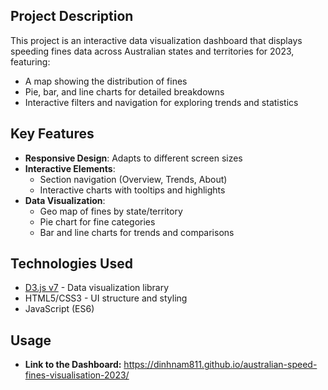 ## Project Description

This project is an interactive data visualization dashboard that displays speeding fines data across Australian states and territories for 2023, featuring:

- A map showing the distribution of fines
- Pie, bar, and line charts for detailed breakdowns
- Interactive filters and navigation for exploring trends and statistics

## Key Features

- **Responsive Design**: Adapts to different screen sizes
- **Interactive Elements**:
  - Section navigation (Overview, Trends, About)
  - Interactive charts with tooltips and highlights
- **Data Visualization**:
  - Geo map of fines by state/territory
  - Pie chart for fine categories
  - Bar and line charts for trends and comparisons

## Technologies Used

- [D3.js v7](https://d3js.org/) - Data visualization library
- HTML5/CSS3 - UI structure and styling
- JavaScript (ES6)

## Usage

- **Link to the Dashboard:** https://dinhnam811.github.io/australian-speed-fines-visualisation-2023/